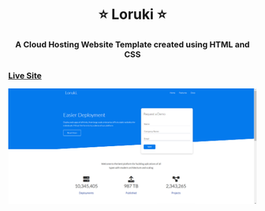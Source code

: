 <h1 align="center" style="border-bottom: none">
    <b>
        ⭐️ Loruki ⭐️<br>
    </b>

</h1>

<h3 align="center"> <b>A Cloud Hosting Website Template created using HTML and CSS <br> </b> <h3>
  
  <a href="https://loruki-radser2001.netlify.app/"  align="center"> Live Site  </a>

![image](img.png)
